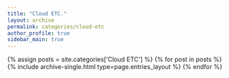 ```yaml
---
title: "Cloud ETC."
layout: archive
permalink: categories/cloud-etc
author_profile: true
sidebar_main: true
---
```


{% assign posts = site.categories['Cloud ETC'] %}
{% for post in posts %} {% include archive-single.html type=page.entries_layout %} {% endfor %}